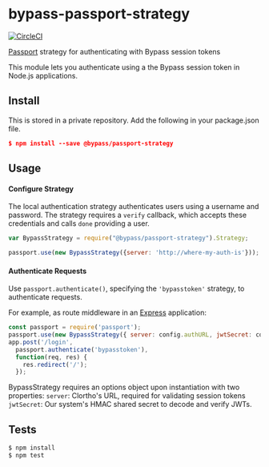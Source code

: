 # bypass-passport-strategy

[![CircleCI](https://circleci.com/gh/bypasslane/bypass-passport-strategy.svg?style=svg&circle-token=def6ddf5670339f606d411b0d5095ca16fa8d57c)](https://circleci.com/gh/bypasslane/bypass-passport-strategy)

[Passport](http://passportjs.org/) strategy for authenticating with Bypass session tokens

This module lets you authenticate using a the Bypass session token in Node.js
applications.

## Install

This is stored in a private repository. Add the following in your package.json file.

```json
$ npm install --save @bypass/passport-strategy
```

## Usage

#### Configure Strategy

The local authentication strategy authenticates users using a username and
password.  The strategy requires a `verify` callback, which accepts these
credentials and calls `done` providing a user.

```js
var BypassStrategy = require("@bypass/passport-strategy").Strategy;

passport.use(new BypassStrategy({server: 'http://where-my-auth-is'}));
```

#### Authenticate Requests

Use `passport.authenticate()`, specifying the `'bypasstoken'` strategy, to
authenticate requests.

For example, as route middleware in an [Express](http://expressjs.com/)
application:

```js
const passport = require('passport');
passport.use(new BypassStrategy({ server: config.authURL, jwtSecret: config.jwtSecret }));
app.post('/login',
  passport.authenticate('bypasstoken'),
  function(req, res) {
    res.redirect('/');
  });
```
BypassStrategy requires an options object upon instantiation with two properties:
`server`: Clortho's URL, required for validating session tokens
`jwtSecret`: Our system's HMAC shared secret to decode and verify JWTs.

## Tests

```bash
$ npm install
$ npm test
```
